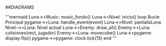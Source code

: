 ##DIAGRAMS

'''mermaid
    Luna->>Music: music_fondo()
    Luna->>Nivel: inicio()
    loop Bucle Principal
        pygame->>Luna: handle_event(event)
        Luna->>Nivel: pantallaLuna
        Nivel-->>Luna: Nivel actual
        Luna->>Enemy: draw_all()
        Enemy->>Luna: colisiones(rect, jugador)
        Enemy->>Luna: movecube()
        Luna->>pygame: display.flip()
        pygame->>pygame: clock.tick(15)
    end
'''
